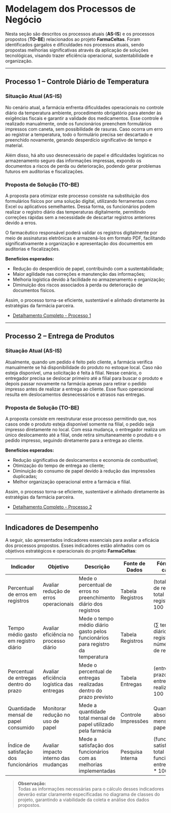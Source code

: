 # Modelagem dos Processos de Negócio

Nesta seção são descritos os processos atuais (**AS-IS**) e os processos propostos (**TO-BE**) relacionados ao projeto **FarmaCeltas**. Foram identificados gargalos e dificuldades nos processos atuais, sendo propostas melhorias significativas através da aplicação de soluções tecnológicas, visando trazer eficiência operacional, sustentabilidade e organização.

---

## Processo 1 – Controle Diário de Temperatura

### Situação Atual (AS-IS)

No cenário atual, a farmácia enfrenta dificuldades operacionais no controle diário da temperatura ambiente, procedimento obrigatório para atender às exigências fiscais e garantir a validade dos medicamentos. Esse controle é realizado manualmente, onde os funcionários preenchem formulários impressos com caneta, sem possibilidade de rasuras. Caso ocorra um erro ao registrar a temperatura, todo o formulário precisa ser descartado e preenchido novamente, gerando desperdício significativo de tempo e material.

Além disso, há alto uso desnecessário de papel e dificuldades logísticas no armazenamento seguro das informações impressas, expondo os documentos a riscos de perda ou deterioração, podendo gerar problemas futuros em auditorias e fiscalizações.

### Proposta de Solução (TO-BE)

A proposta para otimizar este processo consiste na substituição dos formulários físicos por uma solução digital, utilizando ferramentas como Excel ou aplicativos semelhantes. Dessa forma, os funcionários podem realizar o registro diário das temperaturas digitalmente, permitindo correções rápidas sem a necessidade de descartar registros anteriores devido a erros.

O farmacêutico responsável poderá validar os registros digitalmente por meio de assinaturas eletrônicas e armazená-los em formato PDF, facilitando significativamente a organização e apresentação dos documentos em auditorias e fiscalizações.

**Benefícios esperados:**

- Redução do desperdício de papel, contribuindo com a sustentabilidade;
- Maior agilidade nas correções e manutenção das informações;
- Melhoria logística devido à facilidade no armazenamento e organização;
- Diminuição dos riscos associados à perda ou deterioração de documentos físicos.

Assim, o processo torna-se eficiente, sustentável e alinhado diretamente às estratégias da farmácia parceira.

- [Detalhamento Completo - Processo 1](./processes/Processo-1-Controle-de-temperatura-da-farmacia.md)

---

## Processo 2 – Entrega de Produtos

### Situação Atual (AS-IS)

Atualmente, quando um pedido é feito pelo cliente, a farmácia verifica manualmente se há disponibilidade do produto no estoque local. Caso não esteja disponível, uma solicitação é feita à filial. Nesse cenário, o entregador precisa se deslocar primeiro até a filial para buscar o produto e depois passar novamente na farmácia apenas para retirar o pedido impresso antes de realizar a entrega ao cliente. Esse fluxo operacional resulta em deslocamentos desnecessários e atrasos nas entregas.

### Proposta de Solução (TO-BE)

A proposta consiste em reestruturar esse processo permitindo que, nos casos onde o produto esteja disponível somente na filial, o pedido seja impresso diretamente no local. Com essa mudança, o entregador realiza um único deslocamento até a filial, onde retira simultaneamente o produto e o pedido impresso, seguindo diretamente para a entrega ao cliente.

**Benefícios esperados:**

- Redução significativa de deslocamentos e economia de combustível;
- Otimização do tempo de entrega ao cliente;
- Diminuição do consumo de papel devido à redução das impressões duplicadas;
- Melhor organização operacional entre a farmácia e filial.

Assim, o processo torna-se eficiente, sustentável e alinhado diretamente às estratégias da farmácia parceira.
- [Detalhamento Completo - Processo 2](./processes/Processo-2-Entregas.md)

---

## Indicadores de Desempenho

A seguir, são apresentados indicadores essenciais para avaliar a eficácia dos processos propostos. Esses indicadores estão alinhados com os objetivos estratégicos e operacionais do projeto **FarmaCeltas**:

| Indicador                               | Objetivo                                 | Descrição                                                                | Fonte de Dados       | Fórmula de cálculo                                           |
|-----------------------------------------|------------------------------------------|--------------------------------------------------------------------------|----------------------|--------------------------------------------------------------|
| Percentual de erros em registros        | Avaliar redução de erros operacionais    | Mede o percentual de erros no preenchimento diário dos registros         | Tabela Registros     | (total de erros de registro / total de registros) * 100      |
| Tempo médio gasto em registro diário    | Avaliar eficiência no processo diário    | Mede o tempo médio diário gasto pelos funcionários para registro da temperatura | Tabela Registros | (∑ tempo diário dos registros / número total de registros)   |
| Percentual de entregas dentro do prazo  | Avaliar eficiência logística das entregas| Mede o percentual de entregas realizadas dentro do prazo previsto        | Tabela Entregas      | (entregas no prazo / total entregas realizadas) * 100        |
| Quantidade mensal de papel consumido    | Monitorar redução no uso de papel        | Mede a quantidade total mensal de papel utilizado pela farmácia          | Controle Impressões  | Quantidade absoluta mensal de papel usado                    |
| Índice de satisfação dos funcionários   | Avaliar impacto interno das mudanças     | Mede a satisfação dos funcionários com as melhorias implementadas        | Pesquisa Interna     | (funcionários satisfeitos / total de funcionários entrevistados) * 100 |

> **Observação:**  
> Todas as informações necessárias para o cálculo desses indicadores deverão estar claramente especificadas no diagrama de classes do projeto, garantindo a viabilidade da coleta e análise dos dados propostos.
